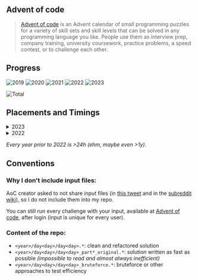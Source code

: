 ## Advent of code

> [Advent of code](https://adventofcode.com/) is an Advent calendar of small programming puzzles for a variety of skill sets and skill levels that can be solved in any programming language you like. People use them as interview prep, company training, university coursework, practice problems, a speed contest, or to challenge each other.

## Progress

![2019](https://img.shields.io/badge/2019-2_stars-darkgreen)
![2020](https://img.shields.io/badge/2020-2_stars-darkgreen)
![2021](https://img.shields.io/badge/2021-38_stars-darkgreen)
![2022](https://img.shields.io/badge/2022-50_stars-gold)
![2023](https://img.shields.io/badge/2023-36_stars-darkgreen)

![Total](https://img.shields.io/badge/Total-128_stars-gold)

## Placements and Timings

<details>
  <summary>2023</summary>

| Day      | Name                                                                   | Time     | Rank  | Time     | Rank  |
| -------- | ---------------------------------------------------------------------- | -------- | ----- | -------- | ----- |
| &nbsp;01 | [Trebuchet?!](https://adventofcode.com/2023/day/1)                     | 00:07:51 | 3877  | 00:20:41 | 1842  |
| &nbsp;02 | [Cube Conundrum](https://adventofcode.com/2023/day/2)                  | 00:22:20 | 5058  | 00:26:29 | 4405  |
| &nbsp;03 | [Gear Ratios](https://adventofcode.com/2023/day/3)                     | 00:33:30 | 3616  | 00:44:25 | 2878  |
| &nbsp;04 | [Scratchcards](https://adventofcode.com/2023/day/4)                    | 00:07:02 | 1624  | 00:14:06 | 986   |
| &nbsp;05 | [If You Give A Seed A Fertilizer](https://adventofcode.com/2023/day/5) | 00:37:46 | 4395  | 04:54:12 | 10176 |
| &nbsp;06 | [Wait For It](https://adventofcode.com/2023/day/6)                     | 00:07:29 | 1474  | 00:20:51 | 4798  |
| &nbsp;07 | [Camel Cards](https://adventofcode.com/2023/day/7)                     | 00:34:07 | 3187  | 01:13:57 | 5004  |
| &nbsp;08 | [Haunted Wasteland](https://adventofcode.com/2023/day/8)               | 00:07:52 | 1394  | 01:01:45 | 4898  |
| &nbsp;09 | [Mirage Maintenance](https://adventofcode.com/2023/day/9)              | 00:11:43 | 1663  | 00:23:39 | 3334  |
| &nbsp;10 | [Pipe Maze](https://adventofcode.com/2023/day/10)                      | 00:27:01 | 1078  | 01:46:58 | 2111  |
| &nbsp;11 | [Cosmic Expansion](https://adventofcode.com/2023/day/11)               | 00:36:53 | 4773  | 00:48:21 | 4169  |
| &nbsp;12 | [Hot Springs](https://adventofcode.com/2023/day/12)                    | 04:08:18 | 10908 | 11:18:23 | 9020  |
| &nbsp;13 | [Point of Incidence](https://adventofcode.com/2023/day/13)             | 00:28:17 | 1964  | 00:41:28 | 1684  |
| &nbsp;14 | [Parabolic Reflector Dish](https://adventofcode.com/2023/day/14)       | 00:14:39 | 2175  | 02:02:05 | 4909  |
| &nbsp;15 | [Lens Library](https://adventofcode.com/2023/day/15)                   | 00:06:44 | 2147  | 00:23:29 | 1337  |
| &nbsp;16 | [The Floor Will Be Lava](https://adventofcode.com/2023/day/16)         | 00:36:19 | 2084  | 00:40:59 | 1687  |
| &nbsp;17 | [Clumsy Crucible](https://adventofcode.com/2023/day/17)                | 01:35:17 | 2239  | 01:53:19 | 2075  |
| &nbsp;18 | [Lavaduct Lagoon](https://adventofcode.com/2023/day/18)                | 00:43:23 | 2468  | 02:13:23 | 2813  |

</details>

<details>
  <summary>2022</summary>

| Day      | Name                                                             | Time     | Rank  | Time     | Rank  |
| -------- | ---------------------------------------------------------------- | -------- | ----- | -------- | ----- |
| &nbsp;01 | [Calorie counting](https://adventofcode.com/2022/day/1)          | 04:27:47 | 35634 | 04:34:32 | 33772 |
| &nbsp;02 | [Rock paper scissors](https://adventofcode.com/2022/day/2)       | 03:02:40 | 32160 | 03:48:02 | 34395 |
| &nbsp;03 | [Rucksack reorganization](https://adventofcode.com/2022/day/3)   | 00:38:19 | 11855 | 00:44:43 | 9742  |
| &nbsp;04 | [Camp cleanup](https://adventofcode.com/2022/day/4)              | 02:15:40 | 21907 | 02:40:15 | 22753 |
| &nbsp;05 | [Supply stacks](https://adventofcode.com/2022/day/5)             | 00:47:19 | 9299  | 00:51:58 | 8656  |
| &nbsp;06 | [Tuning trouble](https://adventofcode.com/2022/day/6)            | 00:10:23 | 6419  | 00:12:15 | 5931  |
| &nbsp;07 | [No space left on device](https://adventofcode.com/2022/day/7)   | 01:46:52 | 10534 | 01:51:12 | 9502  |
| &nbsp;08 | [Treetop tree house](https://adventofcode.com/2022/day/8)        | 00:24:24 | 4216  | 00:32:42 | 2547  |
| &nbsp;09 | [Rope bridge](https://adventofcode.com/2022/day/9)               | 01:01:14 | 8492  | 01:19:43 | 5912  |
| &nbsp;10 | [Cathode-Ray Tube](https://adventofcode.com/2022/day/10)         | 00:42:23 | 8177  | 01:05:06 | 6867  |
| &nbsp;11 | [Monkey in the Middle](https://adventofcode.com/2022/day/11)     | 01:11:38 | 6885  | 09:05:34 | 20325 |
| &nbsp;12 | [Hill Climbing Algorithm](https://adventofcode.com/2022/day/12)  | 08:57:59 | 19279 | 09:17:25 | 18728 |
| &nbsp;13 | [Distress Signal](https://adventofcode.com/2022/day/13)          | 02:06:10 | 7236  | 02:39:21 | 7471  |
| &nbsp;14 | [Regolith Reservoir](https://adventofcode.com/2022/day/14)       | 01:37:58 | 6631  | 01:51:51 | 6194  |
| &nbsp;15 | [Beacon Exclusion Zone](https://adventofcode.com/2022/day/15)    | 03:06:18 | 8765  | 05:51:24 | 8001  |
| &nbsp;16 | [Proboscidea Volcanium](https://adventofcode.com/2022/day/16)    | 11:34:21 | 8634  | 15:20:15 | 6299  |
| &nbsp;17 | [Pyroclastic Flow](https://adventofcode.com/2022/day/17)         | 05:38:50 | 5909  | 13:47:27 | 6531  |
| &nbsp;18 | [Boiling Boulders](https://adventofcode.com/2022/day/18)         | 00:33:40 | 3363  | 02:10:22 | 3423  |
| &nbsp;19 | [Not Enough Minerals](https://adventofcode.com/2022/day/19)      | >24h     | 13543 | >24h     | 12635 |
| &nbsp;20 | [Grove Positioning System](https://adventofcode.com/2022/day/20) | 07:28:31 | 7253  | 15:26:56 | 10490 |
| &nbsp;21 | [Monkey Math](https://adventofcode.com/2022/day/21)              | 07:37:24 | 11573 | 18:01:52 | 13679 |
| &nbsp;22 | [Monkey Map](https://adventofcode.com/2022/day/22)               | 09:10:38 | 8352  | 17:42:53 | 6145  |
| &nbsp;23 | [Unstable Diffusion](https://adventofcode.com/2022/day/23)       | 10:04:39 | 8098  | 12:05:51 | 8656  |
| &nbsp;24 | [Blizzard Basin](https://adventofcode.com/2022/day/24)           | >24h     | 11142 | >24h     | 10924 |
| &nbsp;25 | [Full of Hot Air](https://adventofcode.com/2022/day/25)          | 11:48:33 | 9511  | >24h     | 8115  |

</details>

_Every year prior to 2022 is >24h (ehm, maybe even >1y)._

## Conventions

### Why I don't include input files:

AoC creator asked to not share input files (in [this tweet](https://mobile.twitter.com/ericwastl/status/1465805354214830081) and in the [subreddit wiki](https://www.reddit.com/r/adventofcode/wiki/faqs/copyright/puzzle_texts/)), so I do not include them into my repo.

You can still run every challenge with your input, available at [Advent of code](https://adventofcode.com/), after login (input is unique for every user).

### Content of the repo:

- `<year>/day<day>/day<day>.*`: clean and refactored solution
- `<year>/day<day>/day<day>_part*_original.*`: solution written as fast as possible _(impossible to read and almost always inefficient)_
- `<year>/day<day>/day<day>_bruteforce.*`: bruteforce or other approaches to test efficiency
